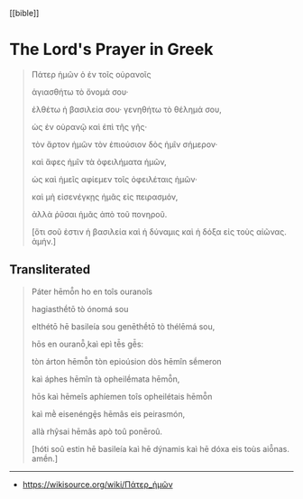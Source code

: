 [[bible]]

# The Lord's Prayer in Greek

> Πάτερ ἡμῶν ὁ ἐν τοῖς οὐρανοῖς
>
> ἁγιασθήτω τὸ ὄνομά σου·
> 
> ἐλθέτω ἡ βασιλεία σου· γενηθήτω τὸ θέλημά σου,
>
> ὡς ἐν οὐρανῷ καὶ ἐπὶ τῆς γῆς·
> 
> τὸν ἄρτον ἡμῶν τὸν ἐπιούσιον δὸς ἡμῖν σήμερον·
> 
> καὶ ἄφες ἡμῖν τὰ ὀφειλήματα ἡμῶν,
>
> ὡς καὶ ἡμεῖς αφίεμεν τοῖς ὀφειλέταις ἡμῶν·
> 
> καὶ μὴ εἰσενέγκῃς ἡμᾶς εἰς πειρασμόν,
>
> ἀλλὰ ῥῦσαι ἡμᾶς ἀπὸ τοῦ πονηροῦ.
> 
> [ὅτι σοῦ ἐστιν ἡ βασιλεία καὶ ἡ δύναμις καὶ ἡ δόξα εἰς τοὺς αἰῶνας. ἀμήν.]

## Transliterated

> Páter hēmō̂n ho en toîs ouranoîs
>
> hagiasthḗtō tò ónomá sou
>
> elthétō hē basileía sou genēthḗtō tò thélēmá sou,
>
> hōs en ouranō̧̂ kaì epì tê̄s gê̄s:
>
> tòn árton hēmō̂n tòn epioúsion dòs hēmîn sḗmeron
>
> kaì áphes hēmîn tà opheilḗmata hēmō̂n,
>
> hōs kaì hēmeîs aphíemen toîs opheilétais hēmō̂n
>
> kaì mḕ eisenéngȩ̄s hēmâs eis peirasmón,
>
> allà rhŷsai hēmâs apò toû ponēroû.
>
> [hóti soû estin hē basileía kaì hē dýnamis kaì hē dóxa eis toùs aiō̂nas. amḗn.]

---

- <https://wikisource.org/wiki/Πάτερ_ἡμῶν>
